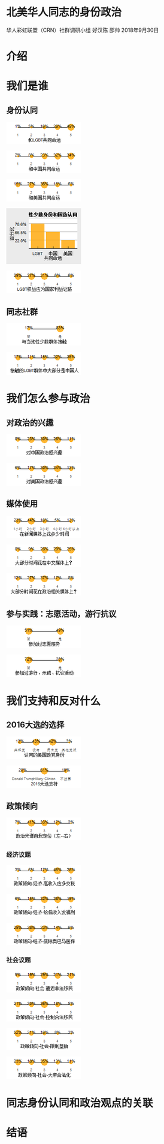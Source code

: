 北美华人同志的身份政治
================
华人彩虹联盟（CRN）社群调研小组 好汉陈 邵帅
2018年9月30日

介绍
====

我们是谁
========

身份认同
--------

![](figs_README/identity_linked_lgbt.png)

![](figs_README/identity_linked_cn.png)

![](figs_README/identity_linked_us.png)

![](figs_README/identity_linked_compare.png)

![](figs_README/identity_lgbt_yield.png)

同志社群
--------

![](figs_README/identity_lgbt_contact.png)

![](figs_README/identity_lgbt_contact_cn.png)

我们怎么参与政治
================

对政治的兴趣
------------

![](figs_README/participate_interest_cn.png)

![](figs_README/participate_interest_us.png)

媒体使用
--------

![](figs_README/participate_media.png)

![](figs_README/participate_media_cn.png)

![](figs_README/participate_media_politics.png)

参与实践：志愿活动，游行抗议
----------------------------

![](figs_README/participate_volunteer.png)

![](figs_README/participate_protest.png)

我们支持和反对什么
==================

2016大选的选择
--------------

![](figs_README/identity_party_id.png)

![](figs_README/vote_general.png)

政策倾向
--------

![](figs_README/policy_position_lr.png)

### 经济议题

![](figs_README/policy_economy_tax.png)

![](figs_README/policy_economy_welfare.png)

![](figs_README/policy_economy_aca.png)

### 社会议题

![](figs_README/policy_social_immigrant1.png)

![](figs_README/policy_social_immigrant2.png)

![](figs_README/policy_social_abortion.png)

![](figs_README/policy_social_marijuanna.png)

同志身份认同和政治观点的关联
============================

结语
====
